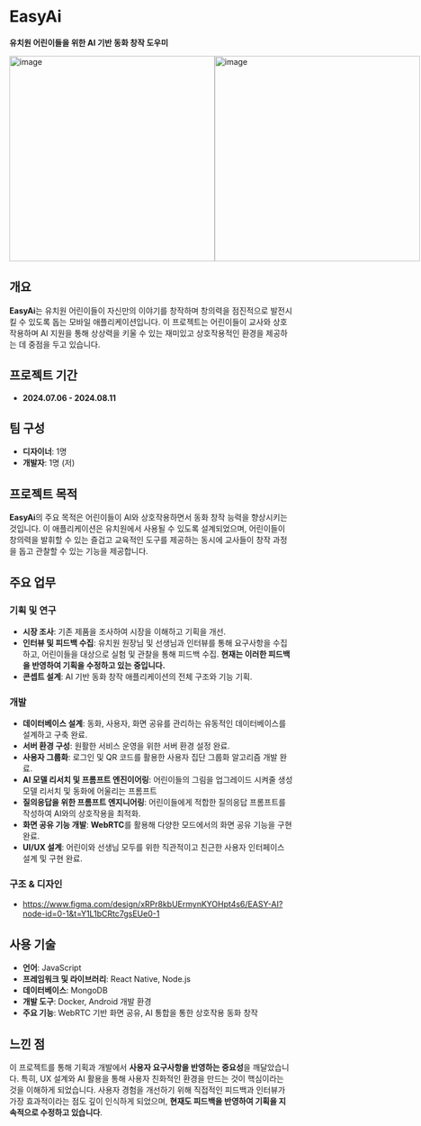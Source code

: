# EasyAi

**유치원 어린이들을 위한 AI 기반 동화 창작 도우미**

<div style="display: flex;">
    <img width="365" alt="image" src="https://github.com/user-attachments/assets/9fadf05f-5c6c-4502-a1f9-8ee552183741">
    <img width="365" alt="image" src="https://github.com/user-attachments/assets/71039a16-4b39-41cb-a854-1f0124d672f3">
</div>

## 개요
**EasyAi**는 유치원 어린이들이 자신만의 이야기를 창작하며 창의력을 점진적으로 발전시킬 수 있도록 돕는 모바일 애플리케이션입니다. 이 프로젝트는 어린이들이 교사와 상호작용하며 AI 지원을 통해 상상력을 키울 수 있는 재미있고 상호작용적인 환경을 제공하는 데 중점을 두고 있습니다.

## 프로젝트 기간
- **2024.07.06 - 2024.08.11**

## 팀 구성
- **디자이너**: 1명  
- **개발자**: 1명 (저)

## 프로젝트 목적
**EasyAi**의 주요 목적은 어린이들이 AI와 상호작용하면서 동화 창작 능력을 향상시키는 것입니다. 이 애플리케이션은 유치원에서 사용될 수 있도록 설계되었으며, 어린이들이 창의력을 발휘할 수 있는 즐겁고 교육적인 도구를 제공하는 동시에 교사들이 창작 과정을 돕고 관찰할 수 있는 기능을 제공합니다.

## 주요 업무

### 기획 및 연구
- **시장 조사**: 기존 제품을 조사하여 시장을 이해하고 기획을 개선.
- **인터뷰 및 피드백 수집**: 유치원 원장님 및 선생님과 인터뷰를 통해 요구사항을 수집하고, 어린이들을 대상으로 실험 및 관찰을 통해 피드백 수집. **현재는 이러한 피드백을 반영하여 기획을 수정하고 있는 중입니다.**
- **콘셉트 설계**: AI 기반 동화 창작 애플리케이션의 전체 구조와 기능 기획.

### 개발
- **데이터베이스 설계**: 동화, 사용자, 화면 공유를 관리하는 유동적인 데이터베이스를 설계하고 구축 완료.
- **서버 환경 구성**: 원활한 서비스 운영을 위한 서버 환경 설정 완료.
- **사용자 그룹화**: 로그인 및 QR 코드를 활용한 사용자 집단 그룹화 알고리즘 개발 완료.
- **AI 모델 리서치 및 프롬프트 엔진이어링**: 어린이들의 그림을 업그레이드 시켜줄 생성 모델 리서치 및 동화에 어울리는 프롬프트
- **질의응답을 위한 프롬프트 엔지니어링**: 어린이들에게 적합한 질의응답 프롬프트를 작성하여 AI와의 상호작용을 최적화.
- **화면 공유 기능 개발**: **WebRTC**를 활용해 다양한 모드에서의 화면 공유 기능을 구현 완료.
- **UI/UX 설계**: 어린이와 선생님 모두를 위한 직관적이고 친근한 사용자 인터페이스 설계 및 구현 완료.

### 구조 & 디자인 
- https://www.figma.com/design/xRPr8kbUErmynKYOHpt4s6/EASY-AI?node-id=0-1&t=Y1L1bCRtc7gsEUe0-1

## 사용 기술
- **언어**: JavaScript
- **프레임워크 및 라이브러리**: React Native, Node.js
- **데이터베이스**: MongoDB
- **개발 도구**: Docker, Android 개발 환경
- **주요 기능**: WebRTC 기반 화면 공유, AI 통합을 통한 상호작용 동화 창작

## 느낀 점
이 프로젝트를 통해 기획과 개발에서 **사용자 요구사항을 반영하는 중요성**을 깨달았습니다. 특히, UX 설계와 AI 활용을 통해 사용자 친화적인 환경을 만드는 것이 핵심이라는 것을 이해하게 되었습니다. 사용자 경험을 개선하기 위해 직접적인 피드백과 인터뷰가 가장 효과적이라는 점도 깊이 인식하게 되었으며, **현재도 피드백을 반영하여 기획을 지속적으로 수정하고 있습니다**.
